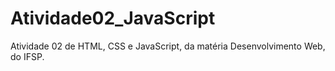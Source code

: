 # Atividade02_JavaScript
Atividade 02 de HTML, CSS e JavaScript, da matéria Desenvolvimento Web, do IFSP.
